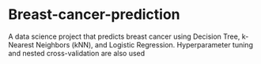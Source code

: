 # Breast-cancer-prediction
A data science project that predicts breast cancer using Decision Tree, k-Nearest Neighbors (kNN), and Logistic Regression. Hyperparameter tuning and nested cross-validation are also used
